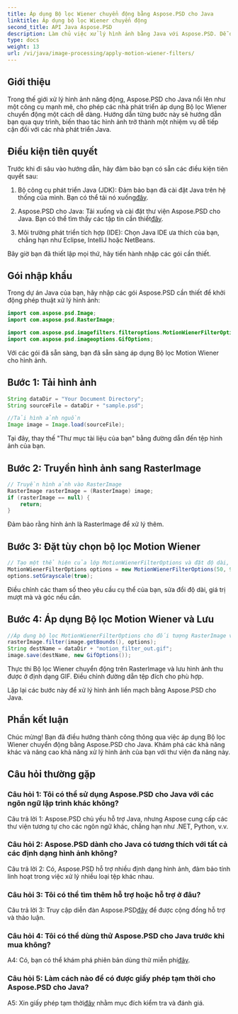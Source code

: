 ```yaml
---
title: Áp dụng Bộ lọc Wiener chuyển động bằng Aspose.PSD cho Java
linktitle: Áp dụng bộ lọc Wiener chuyển động
second_title: API Java Aspose.PSD
description: Làm chủ việc xử lý hình ảnh bằng Java với Aspose.PSD. Dễ dàng áp dụng Bộ lọc Wiener chuyển động bằng hướng dẫn từng bước của chúng tôi.
type: docs
weight: 13
url: /vi/java/image-processing/apply-motion-wiener-filters/
---
```

## Giới thiệu

Trong thế giới xử lý hình ảnh năng động, Aspose.PSD cho Java nổi lên như một công cụ mạnh mẽ, cho phép các nhà phát triển áp dụng Bộ lọc Wiener chuyển động một cách dễ dàng. Hướng dẫn từng bước này sẽ hướng dẫn bạn qua quy trình, biến thao tác hình ảnh trở thành một nhiệm vụ dễ tiếp cận đối với các nhà phát triển Java.

## Điều kiện tiên quyết

Trước khi đi sâu vào hướng dẫn, hãy đảm bảo bạn có sẵn các điều kiện tiên quyết sau:

1.  Bộ công cụ phát triển Java (JDK): Đảm bảo bạn đã cài đặt Java trên hệ thống của mình. Bạn có thể tải nó xuống[đây](https://www.oracle.com/java/technologies/javase-downloads.html).

2.  Aspose.PSD cho Java: Tải xuống và cài đặt thư viện Aspose.PSD cho Java. Bạn có thể tìm thấy các tập tin cần thiết[đây](https://releases.aspose.com/psd/java/).

3. Môi trường phát triển tích hợp (IDE): Chọn Java IDE ưa thích của bạn, chẳng hạn như Eclipse, IntelliJ hoặc NetBeans.

Bây giờ bạn đã thiết lập mọi thứ, hãy tiến hành nhập các gói cần thiết.

## Gói nhập khẩu

Trong dự án Java của bạn, hãy nhập các gói Aspose.PSD cần thiết để khởi động phép thuật xử lý hình ảnh:

```java
import com.aspose.psd.Image;
import com.aspose.psd.RasterImage;

import com.aspose.psd.imagefilters.filteroptions.MotionWienerFilterOptions;
import com.aspose.psd.imageoptions.GifOptions;
```

Với các gói đã sẵn sàng, bạn đã sẵn sàng áp dụng Bộ lọc Motion Wiener cho hình ảnh.

## Bước 1: Tải hình ảnh

```java
String dataDir = "Your Document Directory";
String sourceFile = dataDir + "sample.psd";

//Tải hình ảnh nguồn
Image image = Image.load(sourceFile);
```

Tại đây, thay thế "Thư mục tài liệu của bạn" bằng đường dẫn đến tệp hình ảnh của bạn.

## Bước 2: Truyền hình ảnh sang RasterImage

```java
// Truyền hình ảnh vào RasterImage
RasterImage rasterImage = (RasterImage) image;
if (rasterImage == null) {
    return;
}
```

Đảm bảo rằng hình ảnh là RasterImage để xử lý thêm.

## Bước 3: Đặt tùy chọn bộ lọc Motion Wiener

```java
// Tạo một thể hiện của lớp MotionWienerFilterOptions và đặt độ dài, giá trị mịn và góc.
MotionWienerFilterOptions options = new MotionWienerFilterOptions(50, 9, 90);
options.setGrayscale(true);
```

Điều chỉnh các tham số theo yêu cầu cụ thể của bạn, sửa đổi độ dài, giá trị mượt mà và góc nếu cần.

## Bước 4: Áp dụng Bộ lọc Motion Wiener và Lưu

```java
//Áp dụng bộ lọc MotionWienerFilterOptions cho đối tượng RasterImage và Lưu hình ảnh thu được
rasterImage.filter(image.getBounds(), options);
String destName = dataDir + "motion_filter_out.gif";
image.save(destName, new GifOptions());
```

Thực thi Bộ lọc Wiener chuyển động trên RasterImage và lưu hình ảnh thu được ở định dạng GIF. Điều chỉnh đường dẫn tệp đích cho phù hợp.

Lặp lại các bước này để xử lý hình ảnh liền mạch bằng Aspose.PSD cho Java.

## Phần kết luận

Chúc mừng! Bạn đã điều hướng thành công thông qua việc áp dụng Bộ lọc Wiener chuyển động bằng Aspose.PSD cho Java. Khám phá các khả năng khác và nâng cao khả năng xử lý hình ảnh của bạn với thư viện đa năng này.

## Câu hỏi thường gặp

### Câu hỏi 1: Tôi có thể sử dụng Aspose.PSD cho Java với các ngôn ngữ lập trình khác không?

Câu trả lời 1: Aspose.PSD chủ yếu hỗ trợ Java, nhưng Aspose cung cấp các thư viện tương tự cho các ngôn ngữ khác, chẳng hạn như .NET, Python, v.v.

### Câu hỏi 2: Aspose.PSD dành cho Java có tương thích với tất cả các định dạng hình ảnh không?

Câu trả lời 2: Có, Aspose.PSD hỗ trợ nhiều định dạng hình ảnh, đảm bảo tính linh hoạt trong việc xử lý nhiều loại tệp khác nhau.

### Câu hỏi 3: Tôi có thể tìm thêm hỗ trợ hoặc hỗ trợ ở đâu?

 Câu trả lời 3: Truy cập diễn đàn Aspose.PSD[đây](https://forum.aspose.com/c/psd/34) để được cộng đồng hỗ trợ và thảo luận.

### Câu hỏi 4: Tôi có thể dùng thử Aspose.PSD cho Java trước khi mua không?

 A4: Có, bạn có thể khám phá phiên bản dùng thử miễn phí[đây](https://releases.aspose.com/).

### Câu hỏi 5: Làm cách nào để có được giấy phép tạm thời cho Aspose.PSD cho Java?

A5: Xin giấy phép tạm thời[đây](https://purchase.aspose.com/temporary-license/) nhằm mục đích kiểm tra và đánh giá.